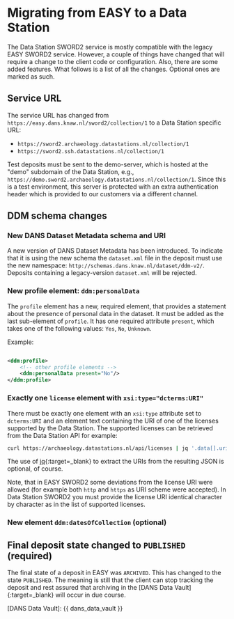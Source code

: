 Migrating from EASY to a Data Station
=====================================

The Data Station SWORD2 service is mostly compatible with the legacy EASY SWORD2 service. However, a couple of things have changed that will require a
change to the client code or configuration. Also, there are some added features. What follows is a list of all the changes. Optional ones are marked as
such.

Service URL
-----------

The service URL has changed from `https://easy.dans.knaw.nl/sword2/collection/1` to a Data Station specific URL:

* `https://sword2.archaeology.datastations.nl/collection/1`
* `https://sword2.ssh.datastations.nl/collection/1`

Test deposits must be sent to the demo-server, which is hosted at the "demo" subdomain of the Data Station, e.g.,
`https://demo.sword2.archaeology.datastations.nl/collection/1`. Since this is a test environment, this server is protected with an
extra authentication header which is provided to our customers via a different channel.

DDM schema changes
------------------

### New DANS Dataset Metadata schema and URI

A new version of DANS Dataset Metadata has been introduced. To indicate that it is using the new schema the `dataset.xml` file in the deposit
must use the new namespace: `http://schemas.dans.knaw.nl/dataset/ddm-v2/`. Deposits containing a legacy-version `dataset.xml` will be rejected.

### New profile element: `ddm:personalData`

The `profile` element has a new, required element, that provides a statement about the presence of personal data in the dataset.
It must be added as the last sub-element of `profile`. It has one required attribute `present`, which takes one of the following values:
`Yes`, `No`, `Unknown`.

Example:

```xml

<ddm:profile>
    <!-- other profile elements -->
    <ddm:personalData present="No"/>
</ddm:profile>
```

### Exactly one `license` element with `xsi:type="dcterms:URI"`

There must be exactly one element with an `xsi:type` attribute set to `dcterms:URI` and an element text containing the URI of one of the licenses
supported by the Data Station. The supported licenses can be retrieved from the Data Station API for example:

```bash
curl https://archaeology.datastations.nl/api/licenses | jq '.data[].uri' 
```

The use of [jq](https://stedolan.github.io/jq/){:target=_blank} to extract the URIs from the resulting JSON is optional, of course.

Note, that in EASY SWORD2 some deviations from the license URI were allowed (for example both `http` and `https` as URI scheme were accepted). In Data Station
SWORD2 you must provide the license URI identical character by character as in the list of supported licenses.

### New element `ddm:datesOfCollection` (optional)





Final deposit state changed to `PUBLISHED` (required)
-----------------------------------------------------

The final state of a deposit in EASY was `ARCHIVED`. This has changed to the state `PUBLISHED`. The meaning is still that the client can stop
tracking the deposit and rest assured that archiving in the [DANS Data Vault]{:target=_blank} will occur in due course.








[DANS Data Vault]: {{ dans_data_vault }}